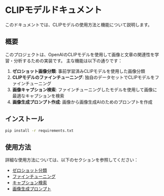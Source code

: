 # CLIPモデルドキュメント

このドキュメントでは、CLIPモデルの使用方法と機能について説明します。

## 概要

このプロジェクトは、OpenAIのCLIPモデルを使用して画像と文章の関連性を学習・分析するための実装です。
主な機能は以下の通りです：

1. **ゼロショット画像分類**: 事前学習済みCLIPモデルを使用した画像分類
2. **CLIPモデルのファインチューニング**: 独自のデータセットでCLIPモデルをファインチューニング
3. **画像キャプション検索**: ファインチューニングしたモデルを使用して画像に最適なキャプションを検索
4. **画像生成プロンプト作成**: 画像から画像生成AIのためのプロンプトを作成

## インストール

```bash
pip install -r requirements.txt
```

## 使用方法

詳細な使用方法については、以下のセクションを参照してください：

- [ゼロショット分類](zero_shot.md)
- [ファインチューニング](finetuning.md)
- [キャプション検索](caption_search.md)
- [画像生成プロンプト](image_prompts.md) 